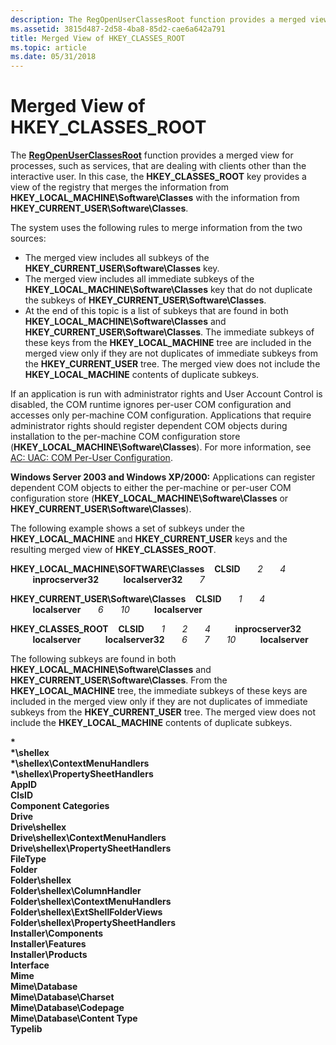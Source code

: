 ```yaml
---
description: The RegOpenUserClassesRoot function provides a merged view for processes, such as services, that are dealing with clients other than the interactive user.
ms.assetid: 3815d487-2d58-4ba8-85d2-cae6a642a791
title: Merged View of HKEY_CLASSES_ROOT
ms.topic: article
ms.date: 05/31/2018
---
```


# Merged View of HKEY\_CLASSES\_ROOT

The [**RegOpenUserClassesRoot**](/windows/desktop/api/Winreg/nf-winreg-regopenuserclassesroot) function provides a merged view for processes, such as services, that are dealing with clients other than the interactive user. In this case, the **HKEY\_CLASSES\_ROOT** key provides a view of the registry that merges the information from **HKEY\_LOCAL\_MACHINE\\Software\\Classes** with the information from **HKEY\_CURRENT\_USER\\Software\\Classes**.

The system uses the following rules to merge information from the two sources:

-   The merged view includes all subkeys of the **HKEY\_CURRENT\_USER\\Software\\Classes** key.
-   The merged view includes all immediate subkeys of the **HKEY\_LOCAL\_MACHINE\\Software\\Classes** key that do not duplicate the subkeys of **HKEY\_CURRENT\_USER\\Software\\Classes**.
-   At the end of this topic is a list of subkeys that are found in both **HKEY\_LOCAL\_MACHINE\\Software\\Classes** and **HKEY\_CURRENT\_USER\\Software\\Classes**. The immediate subkeys of these keys from the **HKEY\_LOCAL\_MACHINE** tree are included in the merged view only if they are not duplicates of immediate subkeys from the **HKEY\_CURRENT\_USER** tree. The merged view does not include the **HKEY\_LOCAL\_MACHINE** contents of duplicate subkeys.

If an application is run with administrator rights and User Account Control is disabled, the COM runtime ignores per-user COM configuration and accesses only per-machine COM configuration. Applications that require administrator rights should register dependent COM objects during installation to the per-machine COM configuration store (**HKEY\_LOCAL\_MACHINE\\Software\\Classes**). For more information, see [AC: UAC: COM Per-User Configuration](/previous-versions/bb756926(v=msdn.10)).

**Windows Server 2003 and Windows XP/2000:** Applications can register dependent COM objects to either the per-machine or per-user COM configuration store (**HKEY\_LOCAL\_MACHINE\\Software\\Classes** or **HKEY\_CURRENT\_USER\\Software\\Classes**).

The following example shows a set of subkeys under the **HKEY\_LOCAL\_MACHINE** and **HKEY\_CURRENT\_USER** keys and the resulting merged view of **HKEY\_CLASSES\_ROOT**.

**HKEY\_LOCAL\_MACHINE\\SOFTWARE\\Classes**    **CLSID**       *2*       *4*          **inprocserver32**          **localserver32**       *7*

**HKEY\_CURRENT\_USER\\Software\\Classes**    **CLSID**       *1*       *4*          **localserver**       *6*       *10*          **localserver**

**HKEY\_CLASSES\_ROOT**    **CLSID**       *1*       *2*       *4*          **inprocserver32**          **localserver**          **localserver32**       *6*       *7*       *10*          **localserver**

The following subkeys are found in both **HKEY\_LOCAL\_MACHINE\\Software\\Classes** and **HKEY\_CURRENT\_USER\\Software\\Classes**. From the **HKEY\_LOCAL\_MACHINE** tree, the immediate subkeys of these keys are included in the merged view only if they are not duplicates of immediate subkeys from the **HKEY\_CURRENT\_USER** tree. The merged view does not include the **HKEY\_LOCAL\_MACHINE** contents of duplicate subkeys.

**\***  
**\*\\shellex**  
**\*\\shellex\\ContextMenuHandlers**  
**\*\\shellex\\PropertySheetHandlers**  
**AppID**  
**ClsID**  
**Component Categories**  
**Drive**  
**Drive\\shellex**  
**Drive\\shellex\\ContextMenuHandlers**  
**Drive\\shellex\\PropertySheetHandlers**  
**FileType**  
**Folder**  
**Folder\\shellex**  
**Folder\\shellex\\ColumnHandler**  
**Folder\\shellex\\ContextMenuHandlers**  
**Folder\\shellex\\ExtShellFolderViews**  
**Folder\\shellex\\PropertySheetHandlers**  
**Installer\\Components**  
**Installer\\Features**  
**Installer\\Products**  
**Interface**  
**Mime**  
**Mime\\Database**  
**Mime\\Database\\Charset**  
**Mime\\Database\\Codepage**  
**Mime\\Database\\Content Type**  
**Typelib**  


 

 
